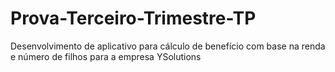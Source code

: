 # Prova-Terceiro-Trimestre-TP
Desenvolvimento de aplicativo para cálculo de benefício com base na renda e número de filhos para a empresa YSolutions
